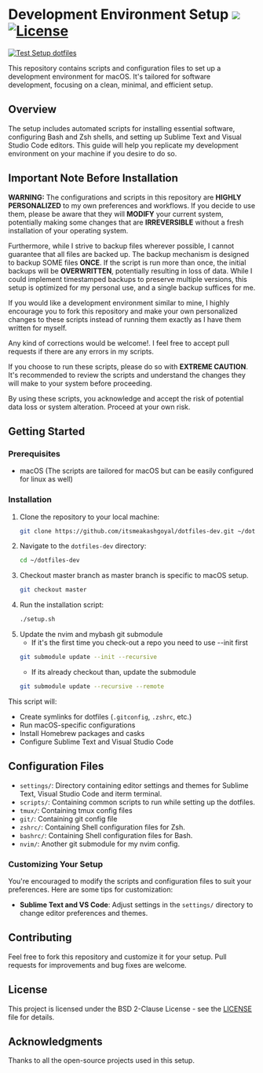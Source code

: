 # Development Environment Setup [![](https://img.shields.io/badge/Quality-A%2B-brightgreen.svg)](https://img.shields.io/badge/Quality-A%2B-brightgreen.svg) [![License](https://img.shields.io/badge/License-BSD_2--Clause-orange.svg)](https://opensource.org/licenses/BSD-2-Clause)

[![Test Setup dotfiles](https://github.com/itsmeakashgoyal/dotfiles-dev/actions/workflows/build_and_test.yml/badge.svg)](https://github.com/itsmeakashgoyal/dotfiles-dev/actions/workflows/build_and_test.yml)

This repository contains scripts and configuration files to set up a development environment for macOS. It's tailored for software development, focusing on a clean, minimal, and efficient setup.

## Overview

The setup includes automated scripts for installing essential software, configuring Bash and Zsh shells, and setting up Sublime Text and Visual Studio Code editors. This guide will help you replicate my development environment on your machine if you desire to do so.

## Important Note Before Installation

**WARNING:** The configurations and scripts in this repository are **HIGHLY PERSONALIZED** to my own preferences and workflows. If you decide to use them, please be aware that they will **MODIFY** your current system, potentially making some changes that are **IRREVERSIBLE** without a fresh installation of your operating system.

Furthermore, while I strive to backup files wherever possible, I cannot guarantee that all files are backed up. The backup mechanism is designed to backup SOME files **ONCE**. If the script is run more than once, the initial backups will be **OVERWRITTEN**, potentially resulting in loss of data. While I could implement timestamped backups to preserve multiple versions, this setup is optimized for my personal use, and a single backup suffices for me.

If you would like a development environment similar to mine, I highly encourage you to fork this repository and make your own personalized changes to these scripts instead of running them exactly as I have them written for myself.

Any kind of corrections would be welcome!. I feel free to accept pull requests if there are any errors in my scripts.

If you choose to run these scripts, please do so with **EXTREME CAUTION**. It's recommended to review the scripts and understand the changes they will make to your system before proceeding.

By using these scripts, you acknowledge and accept the risk of potential data loss or system alteration. Proceed at your own risk.

## Getting Started

### Prerequisites

- macOS (The scripts are tailored for macOS but can be easily configured for linux as well)

### Installation

1. Clone the repository to your local machine:
   ```sh
   git clone https://github.com/itsmeakashgoyal/dotfiles-dev.git ~/dotfiles-dev
   ```
2. Navigate to the `dotfiles-dev` directory:
   ```sh
   cd ~/dotfiles-dev
   ```
3. Checkout master branch as master branch is specific to macOS setup.
    ```sh
    git checkout master
    ```
4. Run the installation script:
   ```sh
   ./setup.sh
   ```
5. Update the nvim and mybash git submodule
   - If it's the first time you check-out a repo you need to use --init first
    ```sh
    git submodule update --init --recursive
    ```
   - If its already checkout than, update the submodule
    ```sh
    git submodule update --recursive --remote
    ```

This script will:

- Create symlinks for dotfiles (`.gitconfig`, `.zshrc`, etc.)
- Run macOS-specific configurations
- Install Homebrew packages and casks
- Configure Sublime Text and Visual Studio Code

## Configuration Files

- `settings/`: Directory containing editor settings and themes for Sublime Text, Visual Studio Code and iterm terminal.
- `scripts/`: Containing common scripts to run while setting up the dotfiles.
- `tmux/`: Containing tmux config files
- `git/`: Containing git config file
- `zshrc/`: Containing Shell configuration files for Zsh.
- `bashrc/`: Containing Shell configuration files for Bash.
- `nvim/`: Another git submodule for my nvim config.

### Customizing Your Setup

You're encouraged to modify the scripts and configuration files to suit your preferences. Here are some tips for customization:

- **Sublime Text and VS Code**: Adjust settings in the `settings/` directory to change editor preferences and themes.

## Contributing

Feel free to fork this repository and customize it for your setup. Pull requests for improvements and bug fixes are welcome.

## License

This project is licensed under the BSD 2-Clause License - see the [LICENSE](LICENSE) file for details.

## Acknowledgments

Thanks to all the open-source projects used in this setup.
